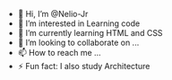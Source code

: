 - 👋 Hi, I’m @Nelio-Jr
- 👀 I’m interested in Learning code
- 🌱 I’m currently learning HTML and CSS
- 💞️ I’m looking to collaborate on ...
- 📫 How to reach me ...
- ⚡ Fun fact: I also study Architecture

<!---
Nelio-Jr/Nelio-Jr is a ✨ special ✨ repository because its `README.md` (this file) appears on your GitHub profile.
You can click the Preview link to take a look at your changes.
--->

